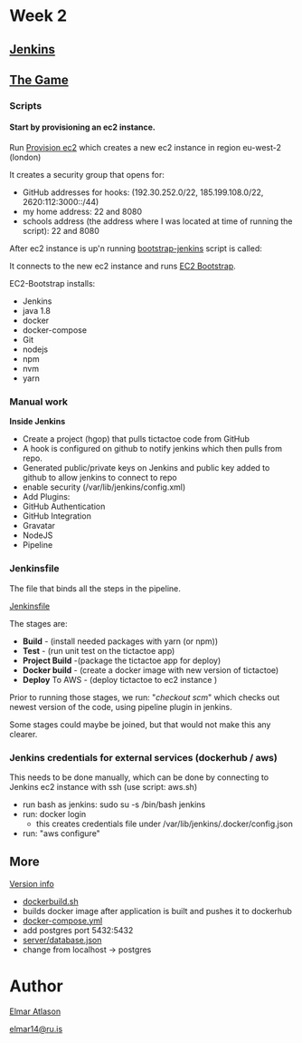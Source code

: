 # Week 2
## [Jenkins](http://ec2-35-177-96-250.eu-west-2.compute.amazonaws.com:8080)
## [The Game](http://ec2-54-76-136-201.eu-west-1.compute.amazonaws.com:8080)

### Scripts
#### Start by provisioning an ec2 instance.

Run [Provision ec2](provision_aws.sh) which creates a new ec2 instance in region eu-west-2 (london)

It creates a security group that opens for:
- GitHub addresses for hooks: (192.30.252.0/22, 185.199.108.0/22, 2620:112:3000::/44)
- my home address: 22 and 8080
- schools address (the address where I was located at time of running the script): 22 and 8080

After ec2 instance is up'n running [bootstrap-jenkins](bootstrap-jenkins.sh) script is called:

It connects to the new ec2 instance and runs [EC2 Bootstrap](ec2-bootstrap-jenkins.sh).

EC2-Bootstrap installs:
- Jenkins
- java 1.8
- docker
- docker-compose
- Git
- nodejs
- npm
- nvm
- yarn

### Manual work
__Inside Jenkins__
- Create a project (hgop) that pulls tictactoe code from GitHub
 - A hook is configured on github to notify jenkins which then pulls from repo.
 - Generated public/private keys on Jenkins and public key added to github to allow jenkins to connect to repo
 - enable security (/var/lib/jenkins/config.xml)
- Add Plugins:
 - GitHub Authentication
 - GitHub Integration
 - Gravatar
 - NodeJS
 - Pipeline

 ### Jenkinsfile
 The file that binds all the steps in the pipeline.

 [Jenkinsfile]()

 The stages are:
 - __Build__ - (install needed packages with yarn (or npm))
 - __Test__ - (run unit test on the tictactoe app)
 - __Project Build__ -(package the tictactoe app for deploy)
 - __Docker build__ - (create a docker image with new version of tictactoe)
 - __Deploy__ To AWS - (deploy tictactoe to ec2 instance )

Prior to running those stages, we run: "_checkout scm_" which checks out newest version of the code, using pipeline plugin in jenkins.

Some stages could maybe be joined, but that would not make this any clearer.

### Jenkins credentials for external services (dockerhub / aws)

This needs to be done manually, which can be done by connecting to Jenkins ec2 instance with ssh (use script: aws.sh)
- run bash as jenkins: sudo su -s /bin/bash jenkins
 - run: docker login
   - this creates credentials file under /var/lib/jenkins/.docker/config.json
- run: "aws configure"

## More
[Version info](http://ec2-54-76-136-201.eu-west-1.compute.amazonaws.com:8080/version.html)

- [dockerbuild.sh]()
 - builds docker image after application is built and pushes it to dockerhub
- [docker-compose.yml](provisioning/docker-compose.yml)
 - add postgres port 5432:5432
- [server/database.json](database.json)
 - change from localhost -> postgres

# Author
[Elmar Atlason](mailto:elmar.atlason@gmail.com)

elmar14@ru.is
